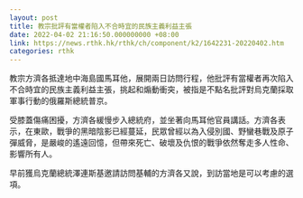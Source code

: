 ```yaml
---
layout: post
title: 教宗批評有當權者陷入不合時宜的民族主義利益主張
date: 2022-04-02 21:16:50.000000000 +08:00
link: https://news.rthk.hk/rthk/ch/component/k2/1642231-20220402.htm
categories: rthk
---
```


教宗方濟各抵達地中海島國馬耳他，展開兩日訪問行程，他批評有當權者再次陷入不合時宜的民族主義利益主張，挑起和煽動衝突，被指是不點名批評對烏克蘭採取軍事行動的俄羅斯總統普京。

受膝蓋傷痛困擾，方濟各緩慢步入總統府，並坐著向馬耳他官員講話。方濟各表示，在東歐，戰爭的黑暗陰影已經蔓延，民眾曾經以為入侵別國、野蠻巷戰及原子彈威脅，是嚴峻的遙遠回憶，但帶來死亡、破壞及仇恨的戰爭依然奪走多人性命、影響所有人。

早前獲烏克蘭總統澤連斯基邀請訪問基輔的方濟各又說，到訪當地是可以考慮的選項。
